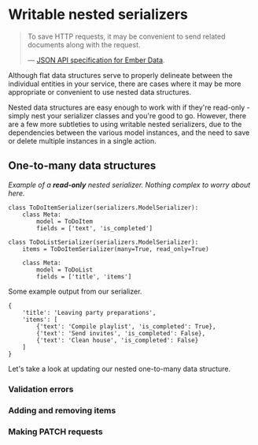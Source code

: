 # Writable nested serializers

> To save HTTP requests, it may be convenient to send related documents along with the request.
>
> &mdash; [JSON API specification for Ember Data][cite].

Although flat data structures serve to properly delineate between the individual entities in your service, there are cases where it may be more appropriate or convenient to use nested data structures.

Nested data structures are easy enough to work with if they're read-only - simply nest your serializer classes and you're good to go.  However, there are a few more subtleties to using writable nested serializers, due to the dependencies between the various model instances, and the need to save or delete multiple instances in a single action.

## One-to-many data structures

*Example of a **read-only** nested serializer.  Nothing complex to worry about here.*

    class ToDoItemSerializer(serializers.ModelSerializer):
        class Meta:
            model = ToDoItem
            fields = ['text', 'is_completed']

    class ToDoListSerializer(serializers.ModelSerializer):
        items = ToDoItemSerializer(many=True, read_only=True)

        class Meta:
            model = ToDoList
            fields = ['title', 'items']

Some example output from our serializer.

    {
        'title': 'Leaving party preparations',
        'items': [
            {'text': 'Compile playlist', 'is_completed': True},
            {'text': 'Send invites', 'is_completed': False},
            {'text': 'Clean house', 'is_completed': False}
        ]
    }

Let's take a look at updating our nested one-to-many data structure.

### Validation errors

### Adding and removing items

### Making PATCH requests

[cite]: http://jsonapi.org/format/#url-based-json-api
